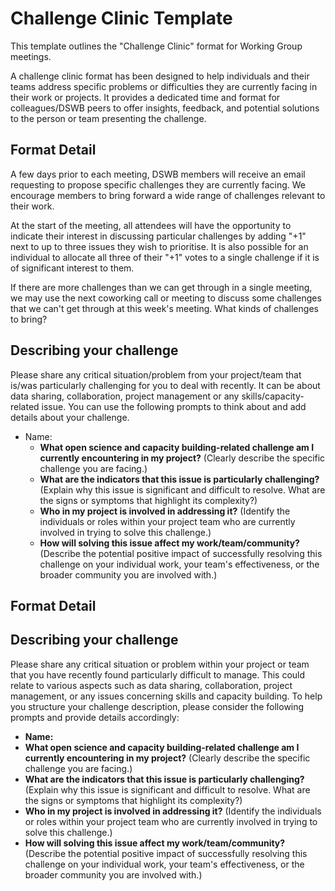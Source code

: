 # Challenge Clinic Template

This template outlines the "Challenge Clinic" format for Working Group meetings.

A challenge clinic format has been designed to help individuals and their teams address specific problems or difficulties they are currently facing in their work or projects.
It provides a dedicated time and format for colleagues/DSWB peers to offer insights, feedback, and potential solutions to the person or team presenting the challenge.

## Format Detail

A few days prior to each meeting, DSWB members will receive an email requesting to propose specific challenges they are currently facing.
We encourage members to bring forward a wide range of challenges relevant to their work.

At the start of the meeting, all attendees will have the opportunity to indicate their interest in discussing particular challenges by adding "+1" next to up to three issues they wish to prioritise.
It is also possible for an individual to allocate all three of their "+1" votes to a single challenge if it is of significant interest to them.

If there are more challenges than we can get through in a single meeting, we may use the next coworking call or meeting to discuss some challenges that we can't get through at this week's meeting.
What kinds of challenges to bring?

## Describing your challenge

Please share any critical situation/problem from your project/team that is/was particularly challenging for you to deal with recently. It can be about data sharing, collaboration, project management or any skills/capacity-related issue. You can use the following prompts to think about and add details about your challenge. 

* Name:
  * **What open science and capacity building-related challenge am I currently encountering in my project?** (Clearly describe the specific challenge you are facing.)
  * **What are the indicators that this issue is particularly challenging?** (Explain why this issue is significant and difficult to resolve. What are the signs or symptoms that highlight its complexity?)
  * **Who in my project is involved in addressing it?** (Identify the individuals or roles within your project team who are currently involved in trying to solve this challenge.)
  * **How will solving this issue affect my work/team/community?** (Describe the potential positive impact of successfully resolving this challenge on your individual work, your team's effectiveness, or the broader community you are involved with.)



## Format Detail



## Describing your challenge

Please share any critical situation or problem within your project or team that you have recently found particularly difficult to manage. This could relate to various aspects such as data sharing, collaboration, project management, or any issues concerning skills and capacity building. To help you structure your challenge description, please consider the following prompts and provide details accordingly:

* **Name:** 
* **What open science and capacity building-related challenge am I currently encountering in my project?** (Clearly describe the specific challenge you are facing.)
* **What are the indicators that this issue is particularly challenging?** (Explain why this issue is significant and difficult to resolve. What are the signs or symptoms that highlight its complexity?)
* **Who in my project is involved in addressing it?** (Identify the individuals or roles within your project team who are currently involved in trying to solve this challenge.)
* **How will solving this issue affect my work/team/community?** (Describe the potential positive impact of successfully resolving this challenge on your individual work, your team's effectiveness, or the broader community you are involved with.)

